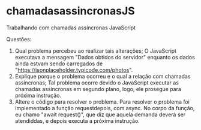 # chamadasassincronasJS
Trabalhando com chamadas assíncronas JavaScript 

Questões:
1. Qual problema percebeu ao realizar tais alterações;
    O JavaScript executava a mensagem "Dados obtidos do servidor" enquanto os dados ainda estvam sendo carregados de "https://jsonplaceholder.typicode.com/photos".  
2. Explique porque o problema ocorreu e o qual a relação com chamadas assíncronas;
    Tal problema ocorre devido o JavaScript executar as chamadas assíncronas em segundo plano, logo, ele prosegue para próxima instrução.
3. Altere o código para resolver o problema.
    Para resolver o problema foi implementado a função requestdepois, com async.
    No corpo da função, eu chamo "await request()", que diz que aquela demanda deverá ser atendiddas, e depois executa a próxima instrução.  

